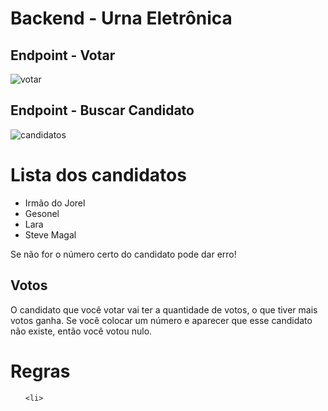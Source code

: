 # Backend - Urna Eletrônica

## Endpoint - Votar
![votar](https://user-images.githubusercontent.com/96142665/195166102-3b38f247-283e-464b-a331-461d7c663f53.png)

## Endpoint - Buscar Candidato
![candidatos](https://user-images.githubusercontent.com/96142665/195166512-4e85b4df-f189-4db8-9779-f52ed6818892.png)
<h1>Lista dos candidatos</h1>

<ul>
  
  <li>Irmão do Jorel</li>
  <li>Gesonel</li>
  <li>Lara</li>
  <li>Steve Magal</li>
  
  </ul>
  
  <p>Se não for o número certo do candidato pode dar erro!</p>
  
  <h2>Votos</h2>
  
  <p>O candidato que você votar vai ter a quantidade de votos, o que tiver mais votos ganha. Se você colocar um número e aparecer que esse candidato não existe, então você votou nulo.</p>
  
  <h1>Regras</h1>
  
  <ul>
  
    <li>
  
   
